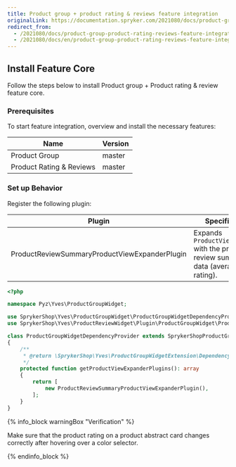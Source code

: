 ```yaml
---
title: Product group + product rating & reviews feature integration
originalLink: https://documentation.spryker.com/2021080/docs/product-group-product-rating-reviews-feature-integration
redirect_from:
  - /2021080/docs/product-group-product-rating-reviews-feature-integration
  - /2021080/docs/en/product-group-product-rating-reviews-feature-integration
---
```


## Install Feature Core

Follow the steps below to install Product group + Product rating & review feature core.

### Prerequisites

To start feature integration, overview and install the necessary features:


| Name | Version |
| --- | --- |
| Product Group | master |
| Product Rating & Reviews | master |




### Set up Behavior

Register the following plugin:


| Plugin | Specification | Prerequisites | Namespace |
| --- | --- | --- | --- |
| ProductReviewSummaryProductViewExpanderPlugin | Expands `ProductViewTransfer` with the product review summary data (average rating). | None | SprykerShop\Yves\ProductReviewWidget\Plugin\ProductGroupWidget |


```php
<?php

namespace Pyz\Yves\ProductGroupWidget;

use SprykerShop\Yves\ProductGroupWidget\ProductGroupWidgetDependencyProvider as SprykerShopProductGroupWidgetDependencyProvider;
use SprykerShop\Yves\ProductReviewWidget\Plugin\ProductGroupWidget\ProductReviewSummaryProductViewExpanderPlugin;

class ProductGroupWidgetDependencyProvider extends SprykerShopProductGroupWidgetDependencyProvider
{
    /**
     * @return \SprykerShop\Yves\ProductGroupWidgetExtension\Dependency\Plugin\ProductViewExpanderPluginInterface[]
     */
    protected function getProductViewExpanderPlugins(): array
    {
        return [
            new ProductReviewSummaryProductViewExpanderPlugin(),
        ];
    }
}
```

{% info_block warningBox "Verification" %}

Make sure that the product rating on a product abstract card changes correctly after hovering over a color selector.

{% endinfo_block %}

